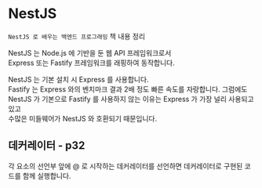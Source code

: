 # NestJS

`NestJS 로 배우는 백엔드 프로그래밍` 책 내용 정리

NestJS 는 Node.js 에 기반을 둔 웹 API 프레임워크로서  
Express 또는 Fastify 프레임워크를 래핑하여 동작합니다.

NestJS 는 기본 설치 시 Express 를 사용합니다.  
Fastify 는 Express 와의 벤치마크 결과 2배 정도 빠른 속도를 자랑합니다.
그럼에도 NestJS 가 기본으로 Fastify 를 사용하지 않는 이유는 Express 가 가장 널리 사용되고 있고  
수많은 미들웨어가 NestJS 와 호환되기 때문입니다.

## 데커레이터 - p32

각 요소의 선언부 앞에 @ 로 시작하는 데커레이터를 선언하면 데커레이터로 구현된 코드를 함께 실행합니다.
